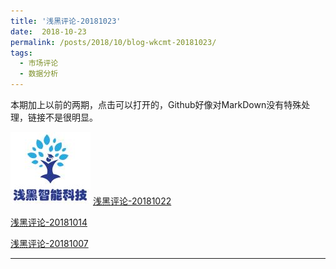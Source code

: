 ```yaml
---
title: '浅黑评论-20181023'
date:  2018-10-23
permalink: /posts/2018/10/blog-wkcmt-20181023/
tags:
  - 市场评论 
  - 数据分析
---
```

本期加上以前的两期，点击可以打开的，Github好像对MarkDown没有特殊处理，链接不是很明显。

![alt text](/images/site-logo.png "Logo1") [浅黑评论-20181022](/report/wkcmt-20181022.html)

[浅黑评论-20181014](/report/wkcmt-20181014.html)

[浅黑评论-20181007](/report/wkcmt-20181007.html)

---